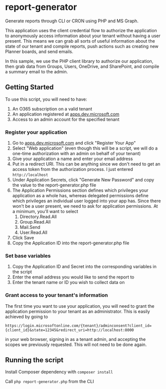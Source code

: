 # report-generator
Generate reports through CLI or CRON using PHP and MS Graph.

This application uses the client credential flow to authorize the application to anonymously access information about your tenant without having a user present. This means we can grab all sorts of useful information about the state of our tenant and compile reports, push actions such as creating new Planner boards, and send emails.

In this sample, we use the PHP client library to authorize our application, then grab data from Groups, Users, OneDrive, and SharePoint, and compile a summary email to the admin.

## Getting Started
To use this script, you will need to have:
1. An O365 subscription on a valid tenant
2. An application registered at [apps.dev.microsoft.com](apps.dev.microsoft.com)
3. Access to an admin account for the specified tenant

### Register your application
1. Go to [apps.dev.microsoft.com](apps.dev.microsoft.com) and click "Register Your App"
2. Select "Web application" (even though this will be a script, we will do a one-time authorization with an admin on behalf of your tenant)
3. Give your application a name and enter your email address
4. Put in a redirect URI. This can be anything since we don't need to get an access token from the authorization process. I just entered ```http://localhost```
5. Under Application Secrets, click "Generate New Password" and copy the value to the report-generator.php file
6. The Application Permissions section defines which privileges your application as a whole has, whereas delegated permissions define which privileges an individual user logged into your app has. Since there won't be a user present, we need to ask for application permissions. At a minimum, you'll want to select
    1. Directory.Read.All
    2. Group.Read.All
    3. Mail.Send
    4. User.Read.All
7. Click Save
8. Copy the Application ID into the report-generator.php file

### Set base variables
1. Copy the Application ID and Secret into the corresponding variables in the script
2. Enter the email address you would like to send the report to
3. Enter the tenant name or ID you wish to collect data on

### Grant access to your tenant's information
The first time you want to use your application, you will need to grant the application permission to your tenant as an administrator. This is easily achieved by going to 

```https://login.microsoftonline.com/{tenant}/adminconsent?client_id={client_id}&state=12345&redirect_uri=http://localhost:8000```

in your web browser, signing in as a tenant admin, and accepting the scopes we previously requested. This will not need to be done again.

## Running the script
Install Composer dependency with ```composer install```

Call ```php report-generator.php``` from the CLI
